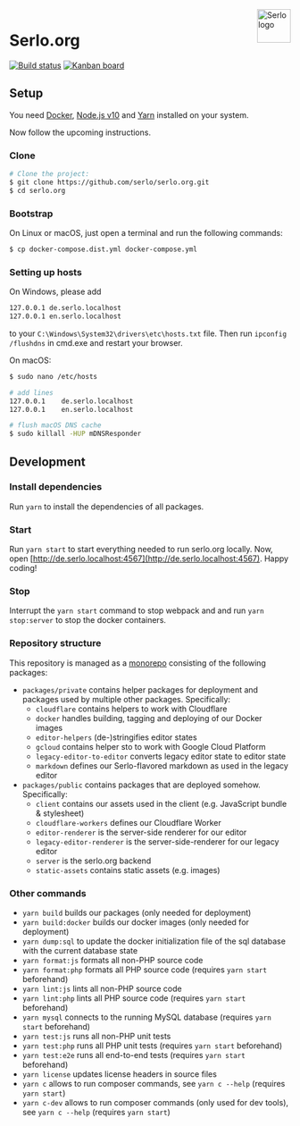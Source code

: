 <img src="https://assets.serlo.org/meta/logo.png" alt="Serlo logo" title="Serlo" align="right" height="60" />

# Serlo.org

[![Build status](https://img.shields.io/circleci/project/github/serlo/serlo.org/master.svg)](https://circleci.com/gh/serlo/serlo.org) [![Kanban board](https://img.shields.io/badge/Kanban-board-brightgreen.svg)](https://github.com/orgs/serlo/projects/1)

## Setup

You need [Docker](https://docs.docker.com/engine/installation/), [Node.js v10](https://nodejs.org) and [Yarn](https://yarnpkg.com) installed on your system.

Now follow the upcoming instructions.

### Clone

```sh
# Clone the project:
$ git clone https://github.com/serlo/serlo.org.git
$ cd serlo.org
```

### Bootstrap

On Linux or macOS, just open a terminal and run the following commands:

```sh
$ cp docker-compose.dist.yml docker-compose.yml
```

### Setting up hosts

On Windows, please add

```sh
127.0.0.1 de.serlo.localhost
127.0.0.1 en.serlo.localhost
```

to your `C:\Windows\System32\drivers\etc\hosts.txt` file. Then run `ipconfig /flushdns` in cmd.exe and
restart your browser.

On macOS:

```sh
$ sudo nano /etc/hosts

# add lines
127.0.0.1    de.serlo.localhost
127.0.0.1    en.serlo.localhost

# flush macOS DNS cache
$ sudo killall -HUP mDNSResponder
```

## Development

### Install dependencies

Run `yarn` to install the dependencies of all packages.

### Start

Run `yarn start` to start everything needed to run serlo.org locally.
Now, open [http://de.serlo.localhost:4567](http://de.serlo.localhost:4567). Happy coding!

### Stop

Interrupt the `yarn start` command to stop webpack and and run `yarn stop:server` to stop the docker containers.

### Repository structure

This repository is managed as a [monorepo](https://github.com/babel/babel/blob/master/doc/design/monorepo.md) consisting
of the following packages:

- `packages/private` contains helper packages for deployment and packages used by multiple other packages. Specifically:
  - `cloudflare` contains helpers to work with Cloudflare
  - `docker` handles building, tagging and deploying of our Docker images
  - `editor-helpers` (de-)stringifies editor states
  - `gcloud` contains helper sto to work with Google Cloud Platform
  - `legacy-editor-to-editor` converts legacy editor state to editor state
  - `markdown` defines our Serlo-flavored markdown as used in the legacy editor
- `packages/public` contains packages that are deployed somehow. Specifically:
  - `client` contains our assets used in the client (e.g. JavaScript bundle & stylesheet)
  - `cloudflare-workers` defines our Cloudflare Worker
  - `editor-renderer` is the server-side renderer for our editor
  - `legacy-editor-renderer` is the server-side-renderer for our legacy editor
  - `server` is the serlo.org backend
  - `static-assets` contains static assets (e.g. images)

### Other commands

- `yarn build` builds our packages (only needed for deployment)
- `yarn build:docker` builds our docker images (only needed for deployment)
- `yarn dump:sql` to update the docker initialization file of the sql database with the current database state
- `yarn format:js` formats all non-PHP source code
- `yarn format:php` formats all PHP source code (requires `yarn start` beforehand)
- `yarn lint:js` lints all non-PHP source code
- `yarn lint:php` lints all PHP source code (requires `yarn start` beforehand)
- `yarn mysql` connects to the running MySQL database (requires `yarn start` beforehand)
- `yarn test:js` runs all non-PHP unit tests
- `yarn test:php` runs all PHP unit tests (requires `yarn start` beforehand)
- `yarn test:e2e` runs all end-to-end tests (requires `yarn start` beforehand)
- `yarn license` updates license headers in source files
- `yarn c` allows to run composer commands, see `yarn c --help` (requires `yarn start`)
- `yarn c-dev` allows to run composer commands (only used for dev tools), see `yarn c --help` (requires `yarn start`)

